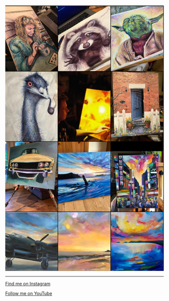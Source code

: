 ![My work](/images/insta_wall.png "My work")

---

[Find me on Instagram](https://www.instagram.com/pedropaints/)

[Follow me on YouTube](https://www.youtube.com/@peterumbleart)
